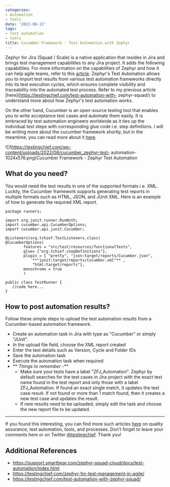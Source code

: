 ```yaml
---
categories:
- Automation
- Tools
date: '2022-08-13'
tags:
- test automation
- tools
title: Cucumber Framework - Test Automation with Zephyr
---
```


Zephyr for Jira (Squad / Scale) is a native application that resides in Jira
and brings test management capabilities to any Jira project. It adds the
following capabilities. For more information on the capabilities of Zephyr and
how it can help agile teams, refer to this
[article](https://testingchief.com/zephyr-for-test-management-in-agile/).
Zephyr's Test Automation allows you to import test results from various test
automation frameworks directly into its test execution cycles, which ensures
complete visibility and traceability into the automated test process.  Refer
to my previous article [here](https://testingchief.com/test-automation-with-
zephyr-squad/) to understand more about how Zephyr's test automation works.

On the other hand, Cucumber is an open-source testing tool that enables you to
write acceptance test cases and automate them easily. It is embraced by test
automation engineers worldwide as it ties up the individual test steps with
corresponding glue code i.e. step definitions. I will be writing more about
the cucumber framework shortly, but in the meantime, you can read more about
it [here](https://cucumber.io/tools/cucumber-open/).

![](https://testingchief.com/wp-content/uploads/2022/08/cucumber_zephyr-test-
automation-1024x576.png)Cucumber Framework - Zephyr Test Automation

## What do you need?

You would need the test results in one of the supported formats i.e. XML.
Luckily, the Cucumber framework supports generating test reports in multiple
formats such as HTML, JSON, and JUnit XML. Here is an example of how to
generate the required XML report.

    
    
    package runners;
    
    import org.junit.runner.RunWith;
    import cucumber.api.CucumberOptions;
    import cucumber.api.junit.Cucumber;
    
    @Listeners(org.tchief.TestListeners.class)
    @CucumberOptions(
    		features = "src/test/resources/functionalTests",
    		glue= {"org.tchief.stepDefinitions"},
    		plugin = { "pretty", "json:target/reports/Cucumber.json",
    			**"junit:target/reports/Cucumber.xml"** ,
    			"html:target/reports"},
    		monochrome = true
    		)
     
    public class TestRunner {
       //code here...
    }

## How to post automation results?

Follow these simple steps to upload the test automation results from a
Cucumber-based automation framework.

  * Create an automation task in Jira with type as "Cucumber" or simply "JUnit". 
  * In the upload file field, choose the XML report created
  * Enter the test details such as Version, Cycle and Folder IDs
  * Save the automation task
  * Execute the automation task when required
  * ** _Things to remember -_**
    * Make sure your tests have a label "ZFJ_Automation". Zephyr by default searches for the test cases in Jira project with the exact test name found in the test report and only those with a label ZFJ_Automation. If found an exact single match, it updates the test case result. If not found or more than 1 match found, then it creates a new test case and updates the result.
    * If new results need to be uploaded, simply edit the task and choose the new report file to be updated.

* * *

If you found this interesting, you can find more such articles
[here](https://testingchief.com/blog/) on quality assurance, test automation,
tools, and processes. Don’t forget to leave your comments here or on Twitter
[@testingchief](https://twitter.com/testingchief). Thank you!

## Additional References

  * <https://support.smartbear.com/zephyr-squad-cloud/docs/test-automation/index.html>
  * <https://testingchief.com/zephyr-for-test-management-in-agile/>
  * <https://testingchief.com/test-automation-with-zephyr-squad/>